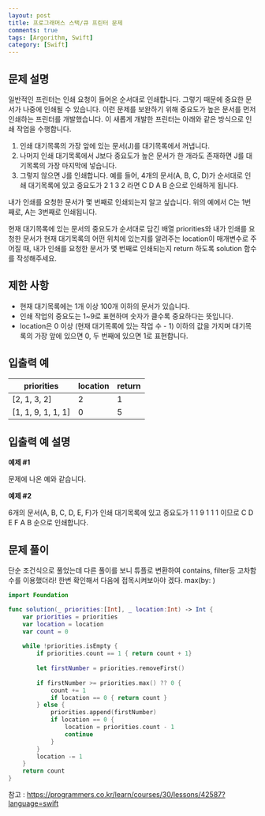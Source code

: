 ```yaml
---
layout: post
title: 프로그래머스 스택/큐 프린터 문제
comments: true
tags: [Argorithm, Swift]
category: [Swift]
---
```


## 문제 설명
일반적인 프린터는 인쇄 요청이 들어온 순서대로 인쇄합니다. 그렇기 때문에 중요한 문서가 나중에 인쇄될 수 있습니다. 이런 문제를 보완하기 위해 중요도가 높은 문서를 먼저 인쇄하는 프린터를 개발했습니다. 이 새롭게 개발한 프린터는 아래와 같은 방식으로 인쇄 작업을 수행합니다.

1. 인쇄 대기목록의 가장 앞에 있는 문서(J)를 대기목록에서 꺼냅니다.
2. 나머지 인쇄 대기목록에서 J보다 중요도가 높은 문서가 한 개라도 존재하면 J를 대기목록의 가장 마지막에 넣습니다.
3. 그렇지 않으면 J를 인쇄합니다.
예를 들어, 4개의 문서(A, B, C, D)가 순서대로 인쇄 대기목록에 있고 중요도가 2 1 3 2 라면 C D A B 순으로 인쇄하게 됩니다.

내가 인쇄를 요청한 문서가 몇 번째로 인쇄되는지 알고 싶습니다. 위의 예에서 C는 1번째로, A는 3번째로 인쇄됩니다.

현재 대기목록에 있는 문서의 중요도가 순서대로 담긴 배열 priorities와 내가 인쇄를 요청한 문서가 현재 대기목록의 어떤 위치에 있는지를 알려주는 location이 매개변수로 주어질 때, 내가 인쇄를 요청한 문서가 몇 번째로 인쇄되는지 return 하도록 solution 함수를 작성해주세요.

## 제한 사항
- 현재 대기목록에는 1개 이상 100개 이하의 문서가 있습니다.
- 인쇄 작업의 중요도는 1~9로 표현하며 숫자가 클수록 중요하다는 뜻입니다.
- location은 0 이상 (현재 대기목록에 있는 작업 수 - 1) 이하의 값을 가지며 대기목록의 가장 앞에 있으면 0, 두 번째에 있으면 1로 표현합니다.

## 입출력 예

| priorities  | location | return |
|---| ---   | --- |
|[2, 1, 3, 2]| 2 | 1 |
|[1, 1, 9, 1, 1, 1]| 0 | 5 |

## 입출력 예 설명
**예제 #1**

문제에 나온 예와 같습니다.

**예제 #2**

6개의 문서(A, B, C, D, E, F)가 인쇄 대기목록에 있고 중요도가 1 1 9 1 1 1 이므로 C D E F A B 순으로 인쇄합니다.

## 문제 풀이
단순 조건식으로 풀었는데 다른 풀이를 보니 튜플로 변환하여 contains, filter등 고차함수를 이용했더라!
한번 확인해서 다음에 접목시켜보아야 겠다. max(by: )

```swift
import Foundation

func solution(_ priorities:[Int], _ location:Int) -> Int {
    var priorities = priorities
    var location = location
    var count = 0
    
    while !priorities.isEmpty {
        if priorities.count == 1 { return count + 1}
        
        let firstNumber = priorities.removeFirst()
        
        if firstNumber >= priorities.max() ?? 0 {
            count += 1
            if location == 0 { return count }
        } else {
            priorities.append(firstNumber)
            if location == 0 {
                location = priorities.count - 1
                continue
            }
        }
        location -= 1
    }
    return count
}
```


참고 : <https://programmers.co.kr/learn/courses/30/lessons/42587?language=swift>